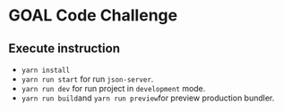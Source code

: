 # GOAL Code Challenge

## Execute instruction

- ```yarn install```
- ```yarn run start``` for run `json-server`.
- ```yarn run dev``` for run project in `development` mode.
- ```yarn run build```and ```yarn run preview```for preview production bundler.
